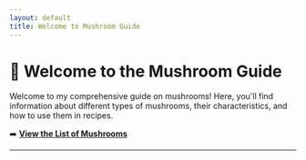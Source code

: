 ```yaml
---
layout: default
title: Welcome to Mushroom Guide
---
```


# 🍄 Welcome to the Mushroom Guide

Welcome to my comprehensive guide on mushrooms! Here, you'll find information about different types of mushrooms, their characteristics, and how to use them in recipes.

➡️ **[View the List of Mushrooms](mushrooms.md)**

---
